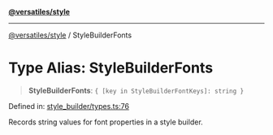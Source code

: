 [**@versatiles/style**](../README.md)

***

[@versatiles/style](../globals.md) / StyleBuilderFonts

# Type Alias: StyleBuilderFonts

> **StyleBuilderFonts**: `{ [key in StyleBuilderFontKeys]: string }`

Defined in: [style\_builder/types.ts:76](https://github.com/versatiles-org/versatiles-style/blob/main/src/style_builder/types.ts#L76)

Records string values for font properties in a style builder.
